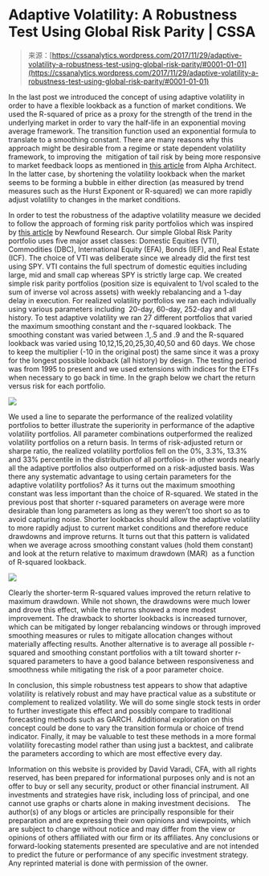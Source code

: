 <!--yml
category: 未分类
date: 2024-05-12 17:44:18
-->

# Adaptive Volatility: A Robustness Test Using Global Risk Parity | CSSA

> 来源：[https://cssanalytics.wordpress.com/2017/11/29/adaptive-volatility-a-robustness-test-using-global-risk-parity/#0001-01-01](https://cssanalytics.wordpress.com/2017/11/29/adaptive-volatility-a-robustness-test-using-global-risk-parity/#0001-01-01)

In the last post we introduced the concept of using adaptive volatility in order to have a flexible lookback as a function of market conditions. We used the R-squared of price as a proxy for the strength of the trend in the underlying market in order to vary the half-life in an exponential moving average framework. The transition function used an exponential formula to translate to a smoothing constant. There are many reasons why this approach might be desirable from a regime or state dependent volatility framework, to improving the  mitigation of tail risk by being more responsive to market feedback loops as mentioned in [this article](https://alphaarchitect.com/2017/11/14/can-asset-bubbles-mathematically-quantified-burst/) from Alpha Architect. In the latter case, by shortening the volatility lookback when the market seems to be forming a bubble in either direction (as measured by trend measures such as the Hurst Exponent or R-squared) we can more rapidly adjust volatility to changes in the market conditions.

In order to test the robustness of the adaptive volatility measure we decided to follow the approach of forming risk parity portfolios which was inspired by [this article](https://blog.thinknewfound.com/2017/11/risk-parity-much-data-use-estimating-volatilities-correlations/) by Newfound Research. Our simple Global Risk Parity portfolio uses five major asset classes: Domestic Equities (VTI), Commodities (DBC), International Equity (EFA), Bonds (IEF), and Real Estate (ICF). The choice of VTI was deliberate since we already did the first test using SPY. VTI contains the full spectrum of domestic equities including large, mid and small cap whereas SPY is strictly large cap. We created simple risk parity portfolios (position size is equivalent to 1/vol scaled to the sum of inverse vol across assets) with weekly rebalancing and a 1-day delay in execution. For realized volatility portfolios we ran each individually using various parameters including  20-day, 60-day, 252-day and all history. To test adaptive volatility we ran 27 different portfolios that varied the maximum smoothing constant and the r-squared lookback. The smoothing constant was varied between .1,.5 and .9 and the R-squared lookback was varied using 10,12,15,20,25,30,40,50 and 60 days. We chose to keep the multiplier (-10 in the original post) the same since it was a proxy for the longest possible lookback (all history) by design. The testing period was from 1995 to present and we used extensions with indices for the ETFs when necessary to go back in time. In the graph below we chart the return versus risk for each portfolio.

![](img/77fa2000eb7aa7df027a57c391cd764d.png)

We used a line to separate the performance of the realized volatility portfolios to better illustrate the superiority in performance of the adaptive volatility portfolios. All parameter combinations outperformed the realized volatility portfolios on a return basis. In terms of risk-adjusted return or sharpe ratio, the realized volatility portfolios fell on the 0%, 3.3%, 13.3% and 33% percentile in the distribution of all portfolios- in other words nearly all the adaptive portfolios also outperformed on a risk-adjusted basis. Was there any systematic advantage to using certain parameters for the adaptive volatility portfolios? As it turns out the maximum smoothing constant was less important than the choice of R-squared. We stated in the previous post that shorter r-squared parameters on average were more desirable than long parameters as long as they weren’t too short so as to avoid capturing noise. Shorter lookbacks should allow the adaptive volatility to more rapidly adjust to current market conditions and therefore reduce drawdowns and improve returns. It turns out that this pattern is validated when we average across smoothing constant values (hold them constant) and look at the return relative to maximum drawdown (MAR)  as a function of R-squared lookback.

![](img/e11e66cf20c25db65a4017e13de927d2.png)

Clearly the shorter-term R-squared values improved the return relative to maximum drawdown. While not shown, the drawdowns were much lower and drove this effect, while the returns showed a more modest improvement. The drawback to shorter lookbacks is increased turnover, which can be mitigated by longer rebalancing windows or through improved smoothing measures or rules to mitigate allocation changes without materially affecting results. Another alternative is to average all possible r-squared and smoothing constant portfolios with a tilt toward shorter r-squared parameters to have a good balance between responsiveness and smoothness while mitigating the risk of a poor parameter choice.

In conclusion, this simple robustness test appears to show that adaptive volatility is relatively robust and may have practical value as a substitute or complement to realized volatility. We will do some single stock tests in order to further investigate this effect and possibly compare to traditional forecasting methods such as GARCH.  Additional exploration on this concept could be done to vary the transition formula or choice of trend indicator. Finally, it may be valuable to test these methods in a more formal volatility forecasting model rather than using just a backtest, and calibrate the parameters according to which are most effective every day.

Information on this website is provided by David Varadi, CFA, with all rights reserved, has been prepared for informational purposes only and is not an offer to buy or sell any security, product or other financial instrument. All investments and strategies have risk, including loss of principal, and one cannot use graphs or charts alone in making investment decisions.    The author(s) of any blogs or articles are principally responsible for their preparation and are expressing their own opinions and viewpoints, which are subject to change without notice and may differ from the view or opinions of others affiliated with our firm or its affiliates. Any conclusions or forward-looking statements presented are speculative and are not intended to predict the future or performance of any specific investment strategy. Any reprinted material is done with permission of the owner.